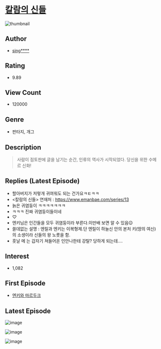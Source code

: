 # [칼람의 신들](https://comic.naver.com/bestChallenge/list?titleId=661463)
![thumbnail](https://image-comic.pstatic.net/user_contents_data/challenge_comic/2022/06/14/247046/thumbnail_202x164f248dd22_a5c0_4650_9178_7786890dfda4_00003633.JPEG)

## Author
- [sing****](https://comic.naver.com/artistTitle?id=247046)

## Rating
- 9.89

## View Count
- 120000

## Genre
- 판타지, 개그

## Description
> 사람이 점토판에 글을 남기는 순간, 인류의 역사가 시작되었다. 당신을 위한 수메르 신화!

## Replies (Latest Episode)
- 할아버지가 저렇개 귀여워도 되는 건가요ㅋㅌㅋㅋ
- <칼람의 신들> 연재처 : https://www.emanbae.com/series/13
- 늙은 귀염둥이 ㅋㅋㅋㅋㅋㅋㅋ
- ㅋㅋㅋ 진짜 귀염둥이들이네
- ♡
- 엔키님은 인간들을 모두 귀염둥이라 부른다.이만배 보면 알 수 있음😉
- 쓸데없는 설명 : 엔릴과 엔키는 이복형제.단 엔릴이 하늘신 안의 본처 키(땅의 여신)의 소생이라 신들의 왕 노릇을 함.
- 훗날 메 는 갑자기 쳐들어온 인안나한테 강탈? 당하게 되는데....

## Interest
- 1,082

## First Episode
- [엔키와 마르두크](https://comic.naver.com/bestChallenge/detail?titleId=661463&no=16)

## Latest Episode
![image](https://image-comic.pstatic.net/user_contents_data/challenge_comic/2022/08/18/247046/upload_7305742622698844210.jpeg)

![image](https://image-comic.pstatic.net/user_contents_data/challenge_comic/2022/08/18/247046/upload_3761976162028695605.jpeg)

![image](https://image-comic.pstatic.net/user_contents_data/challenge_comic/2022/08/18/247046/upload_7005686092802384739.jpeg)

